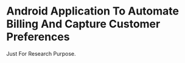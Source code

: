# Android Application To Automate Billing And Capture Customer Preferences
Just For Research Purpose.
